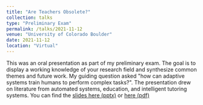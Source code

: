 ```yaml
---
title: "Are Teachers Obsolete?"
collection: talks
type: "Preliminary Exam"
permalink: /talks/2021-11-12
venue: "University of Colorado Boulder"
date: 2021-11-12
location: "Virtual"
---
```

This was an oral presentation as part of my preliminary exam. The goal is to display a working knowledge of your research field and synthesize common themes and future work. My guiding question asked "how can adaptive systems train humans to perform complex tasks?". The presentation drew on literature from automated systems, education, and intelligent tutoring systems. You can find the [slides here (pptx)](../files/Jensen_AreaExam_slides.pptx) or [here (pdf)](../files/Jensen_AreaExam_slides.pdf)
